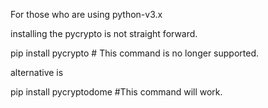 For those who are using python-v3.x 

installing the pycrypto is not straight forward.

pip install pycrypto # This command is no longer supported.

alternative is

pip install pycryptodome #This command will work.
